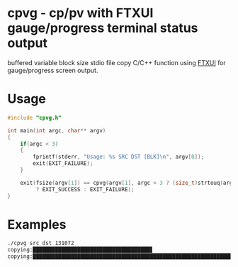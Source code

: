 # cpvg - cp/pv with FTXUI gauge/progress terminal status output
buffered variable block size stdio file copy C/C++ function using [FTXUI](http://github.com/ArthurSonzogni/FTXUI) for gauge/progress screen output. 

# Usage
```c
#include "cpvg.h"

int main(int argc, char** argv)
{
    if(argc < 3)
    {
        fprintf(stderr, "Usage: %s SRC DST [BLK]\n", argv[0]);
        exit(EXIT_FAILURE);
    }

    exit(fsize(argv[1]) == cpvg(argv[1], argc > 3 ? (size_t)strtouq(argv[3], NULL, 10) : CPVG_BLOCK_SIZE, argv[2])
         ? EXIT_SUCCESS : EXIT_FAILURE);
}

```

# Examples
```sh
./cpvg src dst 131072
copying:█████████████████████████████████████▋                                   170393600/324785376
copying:████████████████████████████████████████████████████████████████████████ 324785376/324785376 Finished!
```
